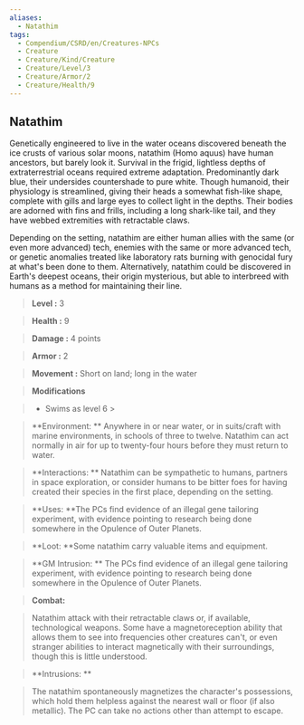 ```yaml
---
aliases:
  - Natathim
tags:
  - Compendium/CSRD/en/Creatures-NPCs
  - Creature
  - Creature/Kind/Creature
  - Creature/Level/3
  - Creature/Armor/2
  - Creature/Health/9
---
```

  
    
## Natathim    
Genetically engineered to live in the water oceans discovered beneath the ice crusts of various solar moons, natathim (Homo aquus) have human ancestors, but barely look it. Survival in the frigid, lightless depths of extraterrestrial oceans required extreme adaptation. Predominantly dark blue, their undersides countershade to pure white. Though humanoid, their physiology is streamlined, giving their heads a somewhat fish-like shape, complete with gills and large eyes to collect light in the depths. Their bodies are adorned with fins and frills, including a long shark-like tail, and they have webbed extremities with retractable claws.   
Depending on the setting, natathim are either human allies with the same (or even more advanced) tech, enemies with the same or more advanced tech, or genetic anomalies treated like laboratory rats burning with genocidal fury at what's been done to them. Alternatively, natathim could be discovered in Earth's deepest oceans, their origin mysterious, but able to interbreed with humans as a method for maintaining their line.    
  
    
> **Level :** 3    
> **Health :** 9    
> **Damage :** 4 points    
> **Armor :** 2    
> **Movement :** Short on land; long in the water    
> **Modifications**    
>- Swims as level 6 >  
>    
> **Environment: ** Anywhere in or near water, or in suits/craft with marine environments, in schools of three to twelve. Natathim can act normally in air for up to twenty-four hours before they must return to water.    
> **Interactions: ** Natathim can be sympathetic to humans, partners in space exploration, or consider humans to be bitter foes for having created their species in the first place, depending on the setting.    
> **Uses: **The PCs find evidence of an illegal gene tailoring experiment, with evidence pointing to research being done somewhere in the Opulence of Outer Planets.    
> **Loot: **Some natathim carry valuable items and equipment.    
> **GM Intrusion: ** The PCs find evidence of an illegal gene tailoring experiment, with evidence pointing to research being done somewhere in the Opulence of Outer Planets.    
  
> **Combat:**   
> Natathim attack with their retractable claws or, if available, technological weapons. Some have a magnetoreception ability that allows them to see into frequencies other creatures can't, or even stranger abilities to interact magnetically with their surroundings, though this is little understood.    
    
  
> **Intrusions: **   
> The natathim spontaneously magnetizes the character's possessions, which hold them helpless against the nearest wall or floor (if also metallic). The PC can take no actions other than attempt to escape.    
